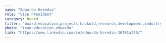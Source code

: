 ```yaml
---
name: "Eduardo Heredia"
role: "Vice President"
category: board
filter: "board,education,projects,hackutd,research,development,industry"
photo: "team-education-eduardo"
link: "https://www.linkedin.com/in/eduardo-heredia-36761a176/"
---
```

